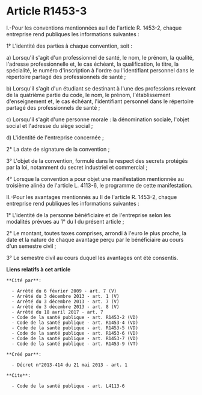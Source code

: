 # Article R1453-3

I.-Pour les conventions mentionnées au I de l'article R. 1453-2, chaque entreprise rend publiques les informations
suivantes : 

1° L'identité des parties à chaque convention, soit : 

a) Lorsqu'il s'agit d'un professionnel de santé, le nom, le prénom, la qualité, l'adresse professionnelle et, le cas échéant,
la qualification, le titre, la spécialité, le numéro d'inscription à l'ordre ou l'identifiant personnel dans le répertoire
partagé des professionnels de santé ; 

b) Lorsqu'il s'agit d'un étudiant se destinant à l'une des professions relevant de la quatrième partie du code, le nom, le
prénom, l'établissement d'enseignement et, le cas échéant, l'identifiant personnel dans le répertoire partagé des
professionnels de santé ; 

c) Lorsqu'il s'agit d'une personne morale : la dénomination sociale, l'objet social et l'adresse du siège social ; 

d) L'identité de l'entreprise concernée ; 

2° La date de signature de la convention ; 

3° L'objet de la convention, formulé dans le respect des secrets protégés par la loi, notamment du secret industriel et
commercial ; 

4° Lorsque la convention a pour objet une manifestation mentionnée au troisième alinéa de l'article L. 4113-6, le programme
de cette manifestation. 

II.-Pour les avantages mentionnés au II de l'article R. 1453-2, chaque entreprise rend publiques les informations
suivantes : 

1° L'identité de la personne bénéficiaire et de l'entreprise selon les modalités prévues au 1° du I du présent article ; 

2° Le montant, toutes taxes comprises, arrondi à l'euro le plus proche, la date et la nature de chaque avantage perçu par le
bénéficiaire au cours d'un semestre civil ; 

3° Le semestre civil au cours duquel les avantages ont été consentis.

**Liens relatifs à cet article**

	**Cité par**:

	  - Arrêté du 6 février 2009 - art. 7 (V)
	  - Arrêté du 3 décembre 2013 - art. 1 (V)
	  - Arrêté du 3 décembre 2013 - art. 7 (V)
	  - Arrêté du 3 décembre 2013 - art. 8 (V)
	  - Arrêté du 18 avril 2017 - art. 7
	  - Code de la santé publique - art. R1453-2 (VD)
	  - Code de la santé publique - art. R1453-4 (VD)
	  - Code de la santé publique - art. R1453-5 (VD)
	  - Code de la santé publique - art. R1453-6 (VD)
	  - Code de la santé publique - art. R1453-7 (VD)
	  - Code de la santé publique - art. R1453-9 (VT)

	**Créé par**:

	  - Décret n°2013-414 du 21 mai 2013 - art. 1

	**Cite**:

	  - Code de la santé publique - art. L4113-6
